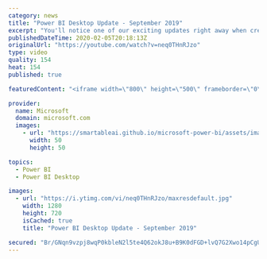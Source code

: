 ```yaml
---
category: news
title: "Power BI Desktop Update - September 2019"
excerpt: "You'll notice one of our exciting updates right away when creating new reports with the September update of Power BI Desktop, a new, modern default theme! Not only do we have a new default theme, but we've more than doubled the number of built-in theme options for your report. If you're a theme author,"
publishedDateTime: 2020-02-05T20:18:13Z
originalUrl: "https://youtube.com/watch?v=neq0THnRJzo"
type: video
quality: 154
heat: 154
published: true

featuredContent: "<iframe width=\"800\" height=\"500\" frameborder=\"0\" src=\"https://www.youtube.com/embed/neq0THnRJzo\" allow=\"accelerometer; autoplay; encrypted-media; gyroscope; picture-in-picture\" allowfullscreen></iframe>"

provider:
  name: Microsoft
  domain: microsoft.com
  images:
    - url: "https://smartableai.github.io/microsoft-power-bi/assets/images/organizations/microsoft.com-50x50.jpg"
      width: 50
      height: 50

topics:
  - Power BI
  - Power BI Desktop

images:
  - url: "https://i.ytimg.com/vi/neq0THnRJzo/maxresdefault.jpg"
    width: 1280
    height: 720
    isCached: true
    title: "Power BI Desktop Update - September 2019"

secured: "Br/GNqn9vzpj8wqP0kbleN2l5te4Q62okJ8u+B9K0dFGD+lvQ7G2Xwo14pCgUX8TQrcsEwrRBUK7hkf3+5GTaoiy5hbPZ7tz2toaKV8WB3mdFltECknyaBBTHOsFLX1CjEijEqYOGvTk+/05xt6EYp+iwoiDgsbWmRmILoimuNzZ76QtOpb4LJi0M0CEzxG/Q9VFevYNWpNfRKFfxGm/eWtm6PYGMnyy/uPXdIfPkJ4xT++CgQIu/f0ki0ZT19MAKaJB8i+gNmDbPGJLlhCQqS5NFBgf8SxEg+CpTarg6XHtdBnyO3wTK4G75zLpJNECNs4bcbutHX6Sk/l43sh7ZszQvjl9MQDdS+4FWNCqrFbYMt7sFoYgh08IvaGuQRdEZ258i0BOhLM3dx+uZtVGsrBpSZBPEtjo6vvdzfoXwa41iBoEoD6INAGp4SxGcB0w;3skxtPidR/VvzNTre/6S4g=="
---
```


